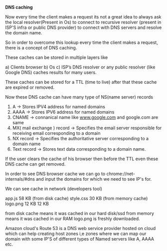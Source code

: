**DNS caching**

Now every time the client makes a request its not a great idea to always ask the local resolver(Present in Os)
to connect to recursive resolver (present in ISP'S infra or public DNS provider) to connect with DNS servers
and resolve the domain name.

So in order to overcome this lookup every time the client makes a request, there is a concept of DNS caching.

These caches can be stored in multiple layers like

a) Clients browser
b) Os
c) ISP’s DNS resolver or any public resolver (like Google DNS) caches results for many users.

These caches can be stored for a TTL (time to live) after that these cache are expired or removed.

Now these DNS cache can have many type of NS(name server) records 

1) A -> Stores IPV4 address for named domains
2) AAAA -> Stores IPV6 address for named domains
3) CNAME -> connanical name like www.google.com and google.com are same
4) MX( mail exchange ) record -> Specifies the email server responsible for receiving email corresponding to a domain
5) NX record -> Specifies the authoritative server corresponding to a domain name
6) Text record -> Stores text data corresponding to a domain name.


If the user clears the cache of his browser then before the TTL even these DNS cache can get removed.

In order to see DNS browser cache we can go to chrome://net-internals/#dns and
input the domains for which we need to see IP's for.


We can see cache in network (developers tool)

app.js       58 KB     (from disk cache)
style.css    30 KB     (from memory cache)
logo.png     12 KB     12 KB


from disk cache means it was cached in our hard disk/ssd
from memory means it was cached in our RAM
logo.png is freshly downloaded.


Amazon cloud's Route 53 is a DNS web service provider hosted on cloud which can help creating host zones i,e
zones where we can map our domain with some IP'S of different types of Named servers like A, AAAA etc.